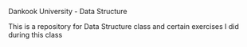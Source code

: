Dankook University - Data Structure

This is a repository for Data Structure class and certain exercises I did during this class
